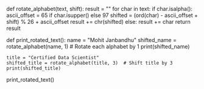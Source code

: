 def rotate_alphabet(text, shift):
    result = ""
    for char in text:
        if char.isalpha():
            ascii_offset = 65 if char.isupper() else 97
            shifted = (ord(char) - ascii_offset + shift) % 26 + ascii_offset
            result += chr(shifted)
        else:
            result += char
    return result

def print_rotated_text():
    name = "Mohit Janbandhu"
    shifted_name = rotate_alphabet(name, 1)  # Rotate each alphabet by 1
    print(shifted_name)

    title = "Certified Data Scientist"
    shifted_title = rotate_alphabet(title, 3)  # Shift title by 3
    print(shifted_title)

print_rotated_text()
